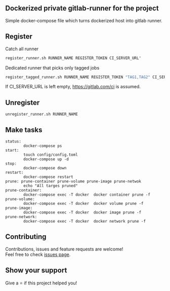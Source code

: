 ## Dockerized private gitlab-runner for the project

Simple docker-compose file which turns dockerized host into gitlab runner.

## Register

Catch all runner

```sh
register_runner.sh RUNNER_NAME REGISTER_TOKEN CI_SERVER_URL"
```

Dedicated runner that picks only tagged jobs

```sh
register_tagged_runner.sh RUNNER_NAME REGISTER_TOKEN "TAG1,TAG2" CI_SERVER_URL
```

If CI_SERVER_URL is left empty, https://gitlab.com/ci is assumed.

## Unregister

```
unregister_runner.sh RUNNER_NAME
```

## Make tasks

```
status:
        docker-compose ps
start:
        touch config/config.toml
        docker-compose up -d
stop:
        docker-compose down
restart:
        docker-compose restart
prune: prune-container prune-volume prune-image prune-netwok
        echo "All targes pruned"
prune-container:
        docker-compose exec -T docker  docker container prune -f
prune-volume:
        docker-compose exec -T docker  docker volume prune -f
prune-image:
        docker-compose exec -T docker  docker image prune -f
prune-network:
        docker-compose exec -T docker  docker network prune -f

```

## Contributing

Contributions, issues and feature requests are welcome!<br />Feel free to check [issues page](https://github.com/jadilson12/devops-gitlab-runner-compose/issues).

## Show your support

Give a ⭐️ if this project helped you!
